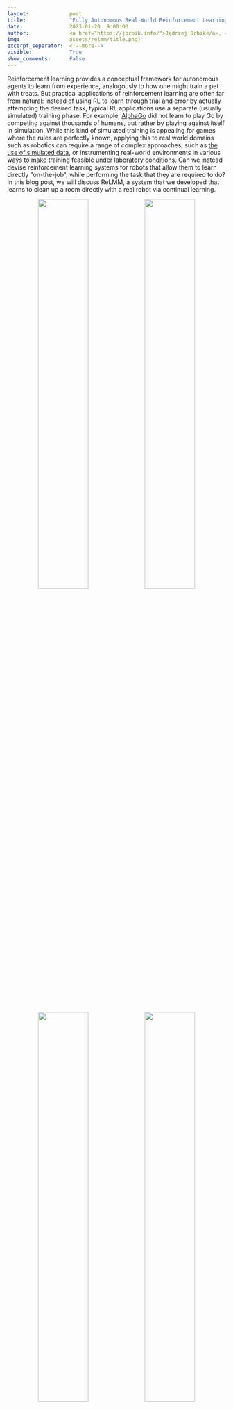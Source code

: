 ```yaml
---
layout:             post
title:              "Fully Autonomous Real-World Reinforcement Learning with Applications to Mobile Manipulation"
date:               2023-01-20  9:00:00
author:             <a href="https://jorbik.info/">Jędrzej Orbik</a>, <a href="https://charlesjsun.github.io/">Charles Sun</a>, <a href="https://cdevin.github.io/">Coline Devin</a>, <a href="https://www.fracturedplane.com/">Glen Berseth</a>
img:                assets/relmm/title.png)
excerpt_separator:  <!--more-->
visible:            True
show_comments:      False
---
```


<!-- twitter -->
<meta name="twitter:title" content="Fully Autonomous Real-World Reinforcement Learning with Applications to Mobile Manipulation">
<meta name="twitter:card" content="summary_large_image">
<meta name="twitter:image" content="assets/relmm/title.png">

<meta name="keywords" content="mobile manipulation, reinforcement learning, reset-free">
<meta name="description" content="The BAIR Blog">
<meta name="author" content="Jędrzej Orbik, Charles Sun, Coline Devin, Glen Berseth">

Reinforcement learning provides a conceptual framework for autonomous agents to learn from experience, analogously to how one might train a pet with treats. But practical applications of reinforcement learning are often far from natural: instead of using RL to learn through trial and error by actually attempting the desired task, typical RL applications use a separate (usually simulated) training phase. For example, [AlphaGo][1] did not learn to play Go by competing against thousands of humans, but rather by playing against itself in simulation. While this kind of simulated training is appealing for games where the rules are perfectly known, applying this to real world domains such as robotics can require a range of complex approaches, such as [the use of simulated data][2], or instrumenting real-world environments in various ways to make training feasible [under laboratory conditions][3]. Can we instead devise reinforcement learning systems for robots that allow them to learn directly "on-the-job", while performing the task that they are required to do? In this blog post, we will discuss ReLMM, a system that we developed that learns to clean up a room directly with a real robot via continual learning.

<p style="text-align:center;">
<img src="https://bair.berkeley.edu/static/blog/relmm/image8.gif" width="48%">
<img src="https://bair.berkeley.edu/static/blog/relmm/image12.gif" width="48%">
<img src="https://bair.berkeley.edu/static/blog/relmm/image3.gif" width="48%">
<img src="https://bair.berkeley.edu/static/blog/relmm/image2.gif" width="48%">
<br>
<i>We evaluate our method on different tasks that range in difficulty. The top-left task has uniform white blobs to pickup with no obstacles, while other rooms have objects of diverse shapes and colors, obstacles that increase navigation difficulty and obscure the objects and patterned rugs that make it difficult to see the objects against the ground.</i>
</p>

<!--more-->

To enable “on-the-job” training in the real world, the difficulty of collecting more experience is prohibitive. If we can make training in the real world easier, by making the data gathering process more autonomous without requiring human monitoring or intervention, we can further benefit from the simplicity of agents that learn from experience. In this work, we design an “on-the-job” mobile robot training system for cleaning by learning to grasp objects throughout different rooms.

# Lesson 1: The Benefits of Modular Policies for Robots.

People are not born one day and performing job interviews the next. There are many levels of tasks people learn before they apply for a job as we start with the easier ones and build on them. In ReLMM, we make use of this concept by allowing robots to train common-reusable skills, such as grasping, by first encouraging the robot to prioritize training these skills before learning later skills, such as navigation. Learning in this fashion has two advantages for robotics. The first advantage is that when an agent focuses on learning a skill, it is more efficient at collecting data around the local state distribution for that skill. 

<p style="text-align:center">
<img src="https://bair.berkeley.edu/static/blog/relmm/image13.png"  width="50%">
<br>
</p>

That is shown in the figure above, where we evaluated the amount of prioritized grasping experience needed to result in efficient mobile manipulation training. The second advantage to a multi-level learning approach is that we can inspect the models trained for different tasks and ask them questions, such as, “can you grasp anything right now” which is helpful for navigation training that we describe next.

<p style="text-align:center;">
<img src="https://bair.berkeley.edu/static/blog/relmm/image14.png"  width="50%">
<br>
</p>

Training this multi-level policy was not only more efficient than learning both skills at the same time but it allowed for the grasping controller to inform the navigation policy. Having a model that estimates the uncertainty in its grasp success (**Ours** above) can be used to improve navigation exploration by skipping areas without graspable objects, in contrast to **No Uncertainty Bonus** which does not use this information. The model can also be used to relabel data during training so that in the unlucky case when the grasping model was unsuccessful trying to grasp an object within its reach, the grasping policy can still provide some signal by indicating that an object was there but the grasping policy has not yet learned how to grasp it. Moreover, learning modular models has engineering benefits. Modular training allows for reusing skills that are easier to learn and can enable building intelligent systems one piece at a time. This is beneficial for many reasons, including safety evaluation and understanding.

# Lesson 2: Learning systems beat hand-coded systems, given time

<p style="text-align:center">
<img src="https://bair.berkeley.edu/static/blog/relmm/image15.png" width="50%">
<br>
</p>

Many robotics tasks that we see today can be solved to varying levels of success using hand-engineered controllers. For our room cleaning task, we designed a hand-engineered controller that locates objects using image clustering and turns towards the nearest detected object at each step. This expertly designed controller performs very well on the visually salient balled socks and takes reasonable paths around the obstacles **but it can not learn an optimal path to collect the objects quickly, and it struggles with visually diverse rooms**. As shown in video 3 below, the scripted policy gets distracted by the white patterned carpet while trying to locate more white objects to grasp.

<p style="text-align:center;">
1) <img src="https://bair.berkeley.edu/static/blog/relmm/image5.gif" width="45%">
2) <img src="https://bair.berkeley.edu/static/blog/relmm/image6.gif" width="45%">
<br>
3) <img src="https://bair.berkeley.edu/static/blog/relmm/image1.gif" width="45%">
4) <img src="https://bair.berkeley.edu/static/blog/relmm/image9.png" width="45%">
<br>
<i>We show a comparison between (1) our policy at the beginning of training (2) our policy at the end of training (3) the scripted policy. In (4) we can see the robot's performance improve over time, and eventually exceed the scripted policy at quickly collecting the objects in the room.</i>
</p>

Given we can use experts to code this hand-engineered controller, what is the purpose of learning? An important limitation of hand-engineered controllers is that they are tuned for a particular task, for example, grasping white objects. When diverse objects are introduced, which differ in color and shape, the original tuning may no longer be optimal. Rather than requiring further hand-engineering, our learning-based method is able to adapt itself to various tasks by collecting its own experience.

However, the most important lesson is that even if the hand-engineered controller is capable, the learning agent eventually surpasses it given enough time. This learning process is itself autonomous and takes place while the robot is performing its job, making it comparatively inexpensive. This shows the capability of learning agents, which can also be thought of as working out a general way to perform an “expert manual tuning” process for any kind of task. Learning systems have the ability to create the entire control algorithm for the robot, and are not limited to tuning a few parameters in a script. The key step in this work allows these real-world learning systems to autonomously collect the data needed to enable the success of learning methods.

<i>This post is based on the paper “Fully Autonomous Real-World Reinforcement Learning with Applications to Mobile Manipulation”, presented at CoRL 2021. You can find more details in [our paper][4], on our [website][5] and the on the [video][6]. We provide [code][7] to reproduce our experiments. We thank Sergey Levine for his valuable feedback on this blog post.</i>

[1]:https://deepmind.com/research/case-studies/alphago-the-story-so-far
[2]:https://www.youtube.com/watch?v=XUW0cnvqbwM
[3]:https://bair.berkeley.edu/blog/2020/04/27/ingredients/
[4]:https://arxiv.org/abs/2107.13545
[5]:https://sites.google.com/view/relmm
[6]:https://drive.google.com/file/d/1BsqXvxv0ByGIXxGb3zBYBncL9pKaxWuX/view?usp=sharing
[7]:https://github.com/charlesjsun/ReLMM
